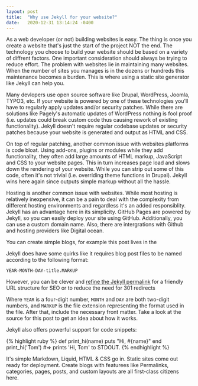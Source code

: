 ```yaml
---
layout: post
title:  "Why use Jekyll for your website?"
date:   2020-12-31 13:14:24 -0400
---
```

As a web developer (or not) building websites is easy. The thing is once you create a website that's just the start of the project NOT the end. The technology you choose to build your website should be based on a variety of diffrent factors. One important consideration should always be trying to reduce effort. The problem with websites lie in maintaining many websites. When the number of sites you manages is in the dozens or hundreds this maintenance becomes a burden. This is where using a static site generator like Jekyll can help you. 


Many devlopers use open source software like Drupal, WordPress, Joomla, TYPO3, etc. If your website is powered by one of these technologies you'll have to regularly apply updates and/or security patches. While there are solutions like Pagely's automatic updates of WordPress nothing is fool proof (i.e. updates could break custom code thus causing rework of existing functionality). Jekyll doesn't require regular codebase updates or security patches because your website is generated and output as HTML and CSS.

On top of regular patching, another common issue with websites platforms is code bloat. Using add-ons, plugins or modules while they add functionality, they often add large amounts of HTML markup, JavaScript and CSS to your website pages. This in turn increases page load and slows down the rendering of your website. While you can strip out some of this code, often it's not trivial (i.e. overriding theme functions in Drupal). Jekyll wins here again since outputs simple markup without all the hassle. 

Hosting is another common issue with websites. While most hosting is relatively inexpensive, it can be a pain to deal with the complexity from different hosting environments and regardless it's an added responsiblity. Jekyll has an advantage here in its simplicity. GitHub Pages are powered by Jekyll, so you can easily deploy your site using GitHub. Additionally, you can use a custom domain name. Also, there are intergrations with Github and hosting providers like Digital ocean.



You can create simple blogs, for example this post lives in the





Jekyll does have some quirks like it requires blog post files to be named according to the following format:

`YEAR-MONTH-DAY-title.MARKUP`

However, you can be clever and <a href="/using-permalinks-jekyll/">refine the Jekyll permalink</a> for a friendly URL structure for SEO or to reduce the need for 301 redirects


Where `YEAR` is a four-digit number, `MONTH` and `DAY` are both two-digit numbers, and `MARKUP` is the file extension representing the format used in the file. After that, include the necessary front matter. Take a look at the source for this post to get an idea about how it works.

Jekyll also offers powerful support for code snippets:

{% highlight ruby %}
def print_hi(name)
  puts "Hi, #{name}"
end
print_hi('Tom')
#=> prints 'Hi, Tom' to STDOUT.
{% endhighlight %}

It's simple Markdown, Liquid, HTML & CSS go in. Static sites come out ready for deployment. Create blogs with featurees like Permalinks, categories, pages, posts, and custom layouts are all first-class citizens here.



